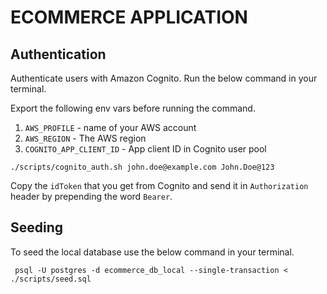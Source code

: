 # ECOMMERCE APPLICATION

## Authentication
Authenticate users with Amazon Cognito. Run the below command in your terminal.

Export the following env vars before running the command.
1. `AWS_PROFILE` - name of your AWS account
2. `AWS_REGION` - The AWS region
3. `COGNITO_APP_CLIENT_ID` - App client ID in Cognito user pool

```shell
./scripts/cognito_auth.sh john.doe@example.com John.Doe@123
```

Copy the `idToken` that you get from Cognito and send it in `Authorization` header by prepending the word `Bearer`.

## Seeding
To seed the local database use the below command in your terminal.

```shell
 psql -U postgres -d ecommerce_db_local --single-transaction < ./scripts/seed.sql
```